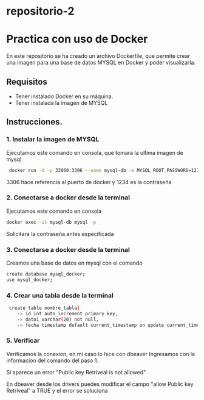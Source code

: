 # repositorio-2

# Practica con uso de Docker

En este repositorio se ha creado un archivo Dockerfile, que permite crear una imagen para una base de datos MYSQL en Docker y poder visualizarla.

## Requisitos

- Tener instalado Docker en su máquina.
- Tener instalada la imagen de MYSQL

## Instrucciones.

### 1. Instalar la imagen de MYSQL

Ejecutamos este comando en consola, que tomara la ultima imagen de mysql
```bash
 docker run -d -p 33060:3306 --name mysql-db -e MYSQL_ROOT_PASSWORD=1234 mysql
 ```

3306 hace referencia al puerto de docker y 1234 es la contraseña

### 2. Conectarse a docker desde la terminal

Ejecutamos este comando en consola

```bash
docker exec -it mysql-db mysql -p
 ```

Solicitara la contraseña antes especificada

### 3. Conectarse a docker desde la terminal

Creamos una base de datos en mysql con el comando

```bash
create database mysql_docker;
use mysql_docker;
 ```
### 4. Crear una tabla desde la terminal

```bash
 create table nombre_tabla(
    -> id int auto_increment primary key,
    -> dato1 varchar(20) not null,
    -> fecha timestamp default current_timestamp on update current_timestamp);
 ```

### 5. Verificar 

Verificamos la conexion, en mi caso lo hice con dbeaver
Ingresamos con la informacion del comando del paso 1.

Si aparece un error "Public key Retriveal is not allowed" 

En dbeaver desde los drivers puedes modificar el campo "allow Public key Retriveal" a TRUE y el error se soluciona





